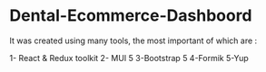 # Dental-Ecommerce-Dashboord

It was created using many tools, the most important of which are :

1- React & Redux toolkit
2- MUI 5
3-Bootstrap 5
4-Formik
5-Yup

